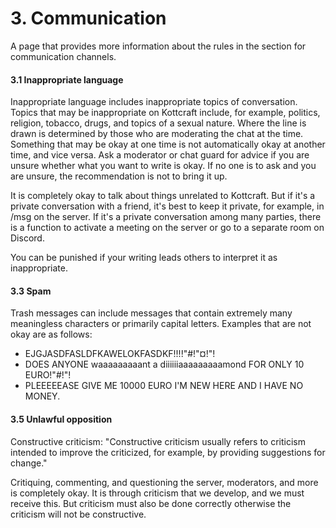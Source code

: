 # 3. Communication

A page that provides more information about the rules in the section for communication channels.

#### 3.1 Inappropriate language

&#x20;Inappropriate language includes inappropriate topics of conversation. Topics that may be inappropriate on Kottcraft include, for example, politics, religion, tobacco, drugs, and topics of a sexual nature. Where the line is drawn is determined by those who are moderating the chat at the time. Something that may be okay at one time is not automatically okay at another time, and vice versa. Ask a moderator or chat guard for advice if you are unsure whether what you want to write is okay. If no one is to ask and you are unsure, the recommendation is not to bring it up.

It is completely okay to talk about things unrelated to Kottcraft. But if it's a private conversation with a friend, it's best to keep it private, for example, in /msg on the server. If it's a private conversation among many parties, there is a function to activate a meeting on the server or go to a separate room on Discord.

You can be punished if your writing leads others to interpret it as inappropriate.

#### 3.3 Spam&#x20;

Trash messages can include messages that contain extremely many meaningless characters or primarily capital letters. Examples that are not okay are as follows:

* EJGJASDFASLDFKAWELOKFASDKF!!!!"#!"¤!"!
* DOES ANYONE waaaaaaaaant a diiiiiiaaaaaaaaamond FOR ONLY 10 EURO!"#!"!
* PLEEEEEASE GIVE ME 10000 EURO I'M NEW HERE AND I HAVE NO MONEY.

#### 3.5 Unlawful opposition

&#x20;Constructive criticism: "Constructive criticism usually refers to criticism intended to improve the criticized, for example, by providing suggestions for change."

Critiquing, commenting, and questioning the server, moderators, and more is completely okay. It is through criticism that we develop, and we must receive this. But criticism must also be done correctly otherwise the criticism will not be constructive.
